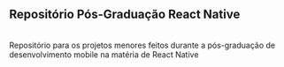 ## Repositório Pós-Graduação React Native
<br>
Repositório para os projetos menores feitos durante a pós-graduação de desenvolvimento mobile na matéria de React Native
